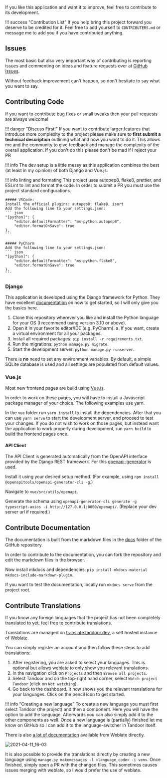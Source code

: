 If you like this application and want it to improve, feel free to contribute to its development.

!!! success "Contribution List"
    If you help bring this project forward you deserve to be credited for it.
    Feel free to add yourself to `CONTRIBUTERS.md` or message me to add you if you have contributed anything.

## Issues
The most basic but also very important way of contributing is reporting issues and commenting on ideas and feature requests
over at [GitHub issues](https://github.com/vabene1111/recipes/issues).

Without feedback improvement can't happen, so don't hesitate to say what you want to say.

## Contributing Code
If you want to contribute bug fixes or small tweaks then your pull requests are always welcome!

!!! danger "Discuss First!"
    If you want to contribute larger features that introduce more complexity to the project please
    make sure to **first submit a technical description** outlining what and how you want to do it.
    This allows me and the community to give feedback and manage the complexity of the overall
    application. If you don't do this please don't be mad if I reject your PR

!!! info
    The dev setup is a little messy as this application combines the best (at least in my opinion) of both Django and Vue.js.

!!! info linting and formating
    This project uses autopep8, flake8, prettier, and ESLint to lint and format the code.  In order to submit a PR you must use the
    project standard configurations.

    ##### VSCode:
    Install the official plugins: autopep8, flake8, isort
    Add the following line to your settings.json:
    ``` json
    "[python]": {
        "editor.defaultFormatter": "ms-python.autopep8",
        "editor.formatOnSave": true
    },
    ```

    ##### PyCharm
    Add the following line to your settings.json:
    ``` json
    "[python]": {
        "editor.defaultFormatter": "ms-python.flake8",
        "editor.formatOnSave": true
    },
    ```

### Django
This application is developed using the Django framework for Python. They have excellent
[documentation](https://www.djangoproject.com/start/) on how to get started, so I will only give you the basics here.

1. Clone this repository wherever you like and install the Python language for your OS (I recommend using version 3.10 or above).
2. Open it in your favorite editor/IDE (e.g. PyCharm).
    a. If you want, create a virtual environment for all your packages.
3. Install all required packages: `pip install -r requirements.txt`.
4. Run the migrations: `python manage.py migrate`.
5. Start the development server: `python manage.py runserver`.

There is **no** need to set any environment variables. By default, a simple SQLite database is used and all settings are
populated from default values.

### Vue.js
Most new frontend pages are build using [Vue.js](https://vuejs.org/).

In order to work on these pages, you will have to install a Javascript package manager of your choice. The following examples use yarn.

In the `vue` folder run `yarn install` to install the dependencies. After that you can use `yarn serve` to start the development server,
and proceed to test your changes. If you do not wish to work on those pages, but instead want the application to work properly during
development, run `yarn build` to build the frontend pages once.

#### API Client
The API Client is generated automatically from the OpenAPI interface provided by the Django REST framework.
For this [openapi-generator](https://github.com/OpenAPITools/openapi-generator) is used.

Install it using your desired setup method. (For example, using `npm install @openapitools/openapi-generator-cli -g`.)

Navigate to `vue/src/utils/openapi`.

Generate the schema using `openapi-generator-cli generate -g typescript-axios -i http://127.0.0.1:8000/openapi/`. (Replace your dev server url if required.)

## Contribute Documentation
The documentation is built from the markdown files in the [docs](https://github.com/vabene1111/recipes/tree/develop/docs)
folder of the GitHub repository.

In order to contribute to the documentation, you can fork the repository and edit the markdown files in the browser.

Now install mkdocs and dependencies: `pip install mkdocs-material mkdocs-include-markdown-plugin`.

If you want to test the documentation, locally run `mkdocs serve` from the project root.

## Contribute Translations

If you know any foreign languages that the project has not been completely translated to yet, feel free to contribute translations.

Translations are managed on [translate.tandoor.dev](https://translate.tandoor.dev/), a self hosted instance of [Weblate](https://weblate.org/de/).

You can simply register an account and then follow these steps to add translations:

1. After registering, you are asked to select your languages. This is optional but allows weblate to only show you relevant translations.
2. In the navigation click on `Projects` and then `Browse all projects`.
3. Select Tandoor and on the top-right hand corner, select `Watch project Tandoor` (click on `Not watching`).
4. Go back to the dashboard. It now shows you the relevant translations for your languages. Click on the pencil icon to get started.

!!! info "Creating a new language"
    To create a new language you must first select Tandoor (the project) and then a component.
    Here you will have the option to add the language. Afterwards you can also simply add it to the other components as well.
    Once a new language is (partially) finished let me know on GitHub so I can add it to the language-switcher in Tandoor itself.

There is also [a lot of documentation](https://docs.weblate.org/en/latest/user/translating.html) available from Weblate directly.

![2021-04-11_16-03](https://user-images.githubusercontent.com/6819595/114307359-926e0380-9adf-11eb-9a2b-febba56e4d8c.gif)

It is also possible to provide the translations directly by creating a new language
using `manage.py makemessages -l <language_code> -i venv`. Once finished, simply open a PR with the changed files. This sometimes causes issues merging
with weblate, so I would prefer the use of weblate.
